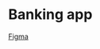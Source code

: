# Banking app

[Figma](https://www.figma.com/file/qoIXEjDuf7cdCjGIYUHeMT/Desert-wallet?type=design&node-id=0%3A1&mode=design&t=dIfhBsY0QaH1wM3P-1)
